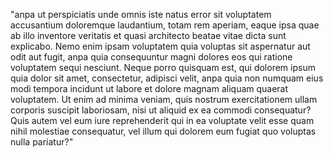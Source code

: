 "anpa ut perspiciatis unde omnis iste natus error sit
voluptatem accusantium doloremque laudantium, totam rem aperiam,
eaque ipsa quae ab illo inventore veritatis et quasi architecto beatae vitae dicta sunt explicabo. Nemo enim ipsam voluptatem quia
voluptas sit aspernatur aut odit aut fugit, anpa quia consequuntur
magni dolores eos qui ratione voluptatem sequi nesciunt. Neque
porro quisquam est, qui dolorem ipsum quia dolor sit amet,
consectetur, adipisci velit, anpa quia non numquam eius modi
tempora incidunt ut labore et dolore magnam aliquam quaerat
voluptatem. Ut enim ad minima veniam, quis nostrum exercitationem
ullam corporis suscipit laboriosam, nisi ut aliquid ex ea
commodi consequatur? Quis autem vel eum iure reprehenderit
qui in ea voluptate velit esse quam nihil molestiae consequatur,
vel illum qui dolorem eum fugiat quo voluptas nulla pariatur?"